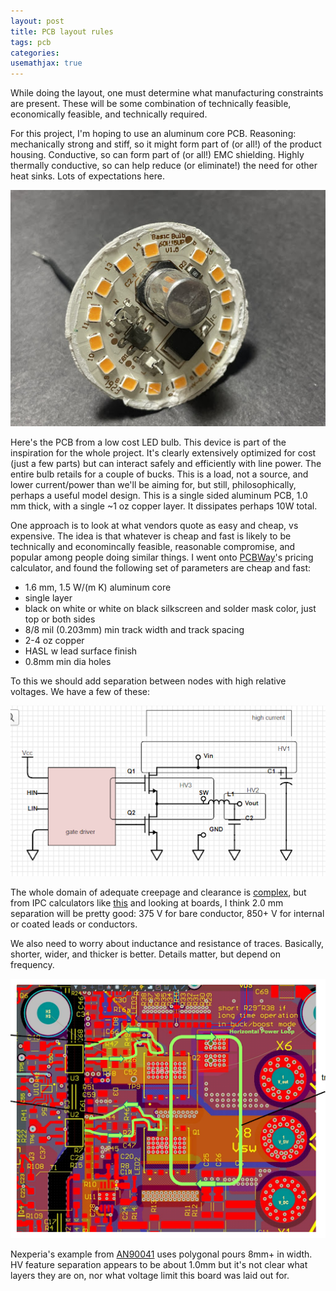 ```yaml
---
layout: post
title: PCB layout rules
tags: pcb
categories: 
usemathjax: true
---
```


While doing the layout, one must determine what manufacturing constraints are present. These will be some combination of technically feasible, economically feasible, and technically required. 

For this project, I'm hoping to use an aluminum core PCB. Reasoning: mechanically strong and stiff, so it might form part of (or all!) of the product housing. Conductive, so can form part of (or all!) EMC shielding. Highly thermally conductive, so can help reduce (or eliminate!) the need for other heat sinks. Lots of expectations here.

![LED bulb PCB](/assets/led-light-pcb.jpg)

Here's the PCB from a low cost LED bulb. This device is part of the inspiration for the whole project. It's clearly extensively optimized for cost (just a few parts) but can interact safely and efficiently with line power. The entire bulb retails for a couple of bucks. This is a load, not a source, and lower current/power than we'll be aiming for, but still, philosophically, perhaps a useful model design. This is a single sided aluminum PCB, 1.0 mm thick, with a single ~1 oz copper layer. It dissipates perhaps 10W total.

One approach is to look at what vendors quote as easy and cheap, vs expensive. The idea is that whatever is cheap and fast is likely to be technically and economincally feasible, reasonable compromise, and popular among people doing similar things. I went onto [PCBWay](https://www.pcbway.com/)'s pricing calculator, and found the following set of parameters are cheap and fast:

  * 1.6 mm, 1.5 W/(m K) aluminum core
  * single layer
  * black on white or white on black silkscreen and solder mask color, just top or both sides
  * 8/8 mil (0.203mm) min track width and track spacing
  * 2-4 oz copper
  * HASL w lead surface finish
  * 0.8mm min dia holes

  To this we should add separation between nodes with high relative voltages. We have a few of these:

  ![HB simplified schematic](/assets/hb_schematic.png)

  The whole domain of adequate creepage and clearance is [complex](https://www.protoexpress.com/blog/importance-pcb-line-spacing-creepage-clearance/), but from IPC calculators like [this](https://designertools.app.protoexpress.com/?appid=CSCAL) and looking at boards, I think 2.0 mm separation will be pretty good: 375 V for bare conductor, 850+ V for internal or coated leads or conductors. 

  We also need to worry about inductance and resistance of traces. Basically, shorter, wider, and thicker is better. Details matter, but depend on frequency.

  ![Nexperia HB board layout](/assets/hb_gate_drive_layout.png)

Nexperia's example from [AN90041](https://assets.nexperia.com/documents/application-note/AN90041.pdf) uses polygonal pours 8mm+ in width. HV feature separation appears to be about 1.0mm but it's not clear what layers they are on, nor what voltage limit this board was laid out for.


